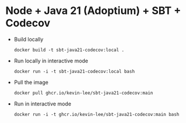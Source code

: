 # Node + Java 21 (Adoptium) + SBT + Codecov

* Build locally
  ```shell
  docker build -t sbt-java21-codecov:local .
  ```

* Run locally in interactive mode
  ```shell
  docker run -i -t sbt-java21-codecov:local bash
  ```

* Pull the image
  ```shell
  docker pull ghcr.io/kevin-lee/sbt-java21-codecov:main
  ```

* Run in interactive mode
  ```shell
  docker run -i -t ghcr.io/kevin-lee/sbt-java21-codecov:main bash
  ```
